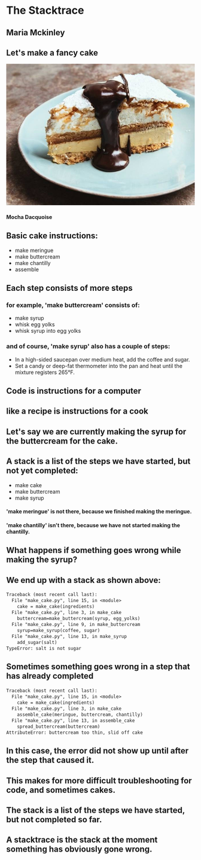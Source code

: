 # The Stacktrace

## Maria Mckinley



## Let's make a fancy cake
![alt text](assets/mocha-dacquoise.jpg "Mocha Dacquoise Cake")
#### Mocha Dacquoise




## Basic cake instructions:
* make meringue
* make buttercream
* make chantilly
* assemble




## Each step consists of more steps

### for example, 'make buttercream' consists of: <!-- .element: class="fragment" data-fragment-index="1" -->
* make syrup <!-- .element: class="fragment" data-fragment-index="2" -->
* whisk egg yolks
* whisk syrup into egg yolks




### and of course, 'make syrup' also has a couple of steps:
* In a high-sided saucepan over medium heat, add the coffee and sugar. 
* Set a candy or deep-fat thermometer into the pan and heat until the mixture registers 265&deg;F.




## Code is instructions for a computer
## like a recipe is instructions for a cook




## Let's say we are currently making the syrup for the buttercream for the cake.




## A stack is a list of the steps we have started, but not yet completed:

* make cake
* make buttercream
* make syrup

#### 'make meringue' is not there, because we finished making the meringue.<!-- .element: class="fragment" data-fragment-index="1" -->
#### 'make chantilly' isn't there, because we have not started making the chantilly.<!-- .element: class="fragment" data-fragment-index="2" -->




## What happens if something goes wrong while making the syrup? 




## We end up with a stack as shown above:

```
Traceback (most recent call last):
  File "make_cake.py", line 15, in <module>
    cake = make_cake(ingredients)
  File "make_cake.py", line 3, in make_cake
    buttercream=make_buttercream(syrup, egg_yolks)
  File "make_cake.py", line 9, in make_buttercream
    syrup=make_syrup(coffee, sugar) 
  File "make_cake.py", line 13, in make_syrup
    add_sugar(salt)
TypeError: salt is not sugar
```




## Sometimes something goes wrong in a step that has already completed

```
Traceback (most recent call last):
  File "make_cake.py", line 15, in <module>
    cake = make_cake(ingredients)
  File "make_cake.py", line 3, in make_cake
    assemble_cake(meringue, buttercream, chantilly)
  File "make_cake.py", line 13, in assemble_cake
    spread_buttercream(buttercream)
AttributeError: buttercream too thin, slid off cake
```

## In this case, the error did not show up until after the step that caused it.
## This makes for more difficult troubleshooting for code, and sometimes cakes.




## The stack is a list of the steps we have started, but not completed so far.

## A stacktrace is the stack at the moment something has obviously gone wrong.
